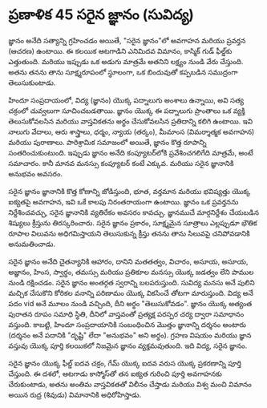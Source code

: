 # ప్రణాళిక 45 సరైన జ్ఞానం (సువిద్య)

జ్ఞానం అనేది సత్యాన్ని గ్రహించడం అయితే, "సరైన జ్ఞానం"లో అవగాహన మరియు ప్రవర్తన (ఆచరణ) ఉంటాయి. ఈ కలయిక ఆటగాడిని ఎనిమిదవ విమానం, కాస్మిక్ గుడ్ ఫీల్డ్‌కు ఎత్తుతుంది. మరియు ఇప్పుడు ఒక అడుగు మాత్రమే అతనిని లక్ష్యం నుండి వేరు చేస్తుంది. అతను తనను తాను సూక్ష్మరూపంలో స్థూలంగా, ఒక బిందువుతో కప్పబడిన సముద్రంగా తెలుసుకుంటాడు.

హిందూ సంప్రదాయంలో, విద్య (జ్ఞానం) యొక్క పద్నాలుగు అంశాలు ఉన్నాయి, అవి సత్య చక్రంలో చువ్వలుగా సూచించబడతాయి. జ్ఞానం యొక్క ఈ పద్నాలుగు ప్రాంతాలు ఒక వ్యక్తి తెలుసుకోవలసిన మరియు వాస్తవికతను అర్థం చేసుకోవలసిన ప్రతిదాన్ని కలిగి ఉంటాయి. ఇవి నాలుగు వేదాలు, ఆరు శాస్త్రాలు, ధర్మం, న్యాయ (తర్కం), మీమాంస (విమర్శాత్మక అవగాహన) మరియు పురాణాలు. పారిశ్రామిక సమాజంలో అయితే, జ్ఞానం కొత్త రూపాన్ని సంతరించుకుంటుంది. ఇప్పుడు జ్ఞానం అనేది కంప్యూటర్‌లోకి ప్రవేశించగలిగేది మాత్రమే, అంటే సమాచారం. కానీ మానవ మనస్సు కంప్యూటర్ కంటే ఎక్కువ. మరియు సరైన జ్ఞానానికి అనుభవం అవసరం.

సరైన జ్ఞానం జ్ఞానానికి కొత్త కోణాన్ని జోడిస్తుంది, భూత, వర్తమాన మరియు భవిష్యత్తు యొక్క ఐక్యతపై అవగాహన, ఇవి ఒకే కాలపు నిరంతరాయంగా ఉంటాయి. జ్ఞానం ఒక ప్రవర్తనను నిర్దేశించవచ్చు, సరైన జ్ఞానానికి వ్యతిరేకం అవసరం కావచ్చు. జ్ఞానముచే మార్గనిర్దేశం చేయబడిన శిష్యులు క్రీస్తును తిరస్కరించారు. సరైన జ్ఞానం ప్రకారం, సూక్ష్మమైన సూత్రాలు ఎల్లప్పుడూ భౌతిక రూపాల విలువను అధిగమిస్తాయని తెలుసుకున్న క్రీస్తు తనను తాను సిలువపై చనిపోవడానికి అనుమతించాడు.

సరైన జ్ఞానం అనేది చైతన్యానికి ఆహారం, దానిని మతతత్వం, విచారం, అసూయ, అసూయ, అజ్ఞానం, హింస, స్వార్థం, తమస్సు మరియు ప్రతికూల మనస్సు యొక్క జడత్వం లేని పాముల నుండి రక్షించడం. సరైన జ్ఞానం అంతర్గత స్వరాన్ని బలపరుస్తుంది. సువిద్య మనసు అనే పులిని మచ్చిక చేసుకొని కోరికల వనాన్ని పరిణామం యొక్క వికసించే తోటగా మారుస్తుంది. విద్య అనే పదం vid అనే మూలం నుండి వచ్చింది, దీని అర్థం "తెలుసుకోవడం". జ్ఞానం యొక్క అత్యంత పురాతన రూపం సమాధి స్థితి, దీనిలో వాస్తవంతో ప్రత్యక్ష పరస్పర చర్య ద్వారా సమాధానం వస్తుంది. కాబట్టి, హిందూ సంప్రదాయానికి సంబంధించిన మొత్తం జ్ఞానాన్ని దర్శనం అంటారు (దర్శనం అనే పదానికి "దృష్టి" లేదా "అనుభవం" అని అర్థం). గ్రహణ విషయం మరియు జ్ఞాన వస్తువు యొక్క పూర్తి కలయికలో నిజమైన జ్ఞానం వ్యక్తమవుతుంది. ఇది విద్య, సరైన జ్ఞానం.

సరైన జ్ఞానం యొక్క ఫీల్డ్ ఐదవ చక్రం, గేమ్ యొక్క ఐదవ వరుస యొక్క ప్రకరణాన్ని పూర్తి చేస్తుంది. ఈ దశలో, ఆటగాడు కాస్మోస్‌తో తన ఐక్యత గురించి పూర్తి అవగాహనకు చేరుకుంటాడు, అతను అంతిమ వాస్తవికతతో విలీనం చేస్తాడు మరియు విశ్వ మంచి విమానం అయిన రుద్ర (శివుడు) విమానానికి అధిరోహిస్తాడు.
